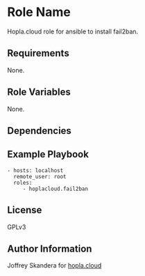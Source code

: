 Role Name
=========

Hopla.cloud role for ansible to install fail2ban.

Requirements
------------

None.

Role Variables
--------------

None.


Dependencies
------------


Example Playbook
----------------

    - hosts: localhost
      remote_user: root
      roles:
         - hoplacloud.fail2ban

License
-------

GPLv3

Author Information
------------------

Joffrey Skandera for [hopla.cloud](https://hopla.cloud)
